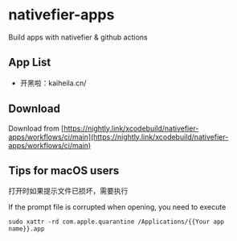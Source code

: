 # nativefier-apps
Build apps with nativefier &amp; github actions

## App List

- 开黑啦：kaiheila.cn/

## Download

Download from [https://nightly.link/xcodebuild/nativefier-apps/workflows/ci/main](https://nightly.link/xcodebuild/nativefier-apps/workflows/ci/main)

## Tips for macOS users

打开时如果提示文件已损坏，需要执行

If the prompt file is corrupted when opening, you need to execute

```
sudo xattr -rd com.apple.quarantine /Applications/{{Your app name}}.app
```
